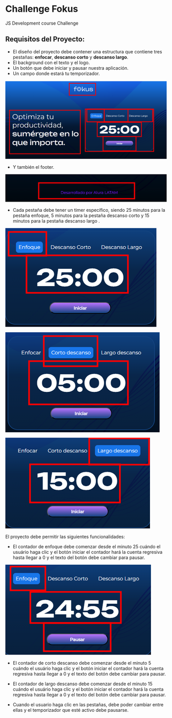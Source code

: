 # Challenge Fokus 
JS Development course Challenge

## Requisitos del Proyecto:

- El diseño del proyecto debe contener una estructura que contiene tres pestañas: **enfocar**, **descanso corto** y **descanso largo**.
- El background con el texto y el logo.
- Un botón que debe iniciar y pausar nuestra aplicación.
- Un campo donde estará tu temporizador.

![Diseño elementos](/img/rd_01_layout.png)

- Y también el footer.

![Diseño footer](/img/rd_02_footer.png)

- Cada pestaña debe tener un timer específico, siendo 25 minutos para la pestaña enfoque, 5 minutos para la pestaña descanso corto y 15 minutos para la pestaña descanso largo .

![Timer Pestaña Focus](/img/rd_03_tab_focus.png)

![Timer Pestaña Descanso Corto](/img/rd_04_tab_dc.png)

![Timer Pestaña Desacanso Largo](/img/rd_05_tab_dl.png)

El proyecto debe permitir las siguientes funcionalidades:

- El contador de enfoque debe comenzar desde el minuto 25 cuándo el usuário haga clic y el botón iniciar el contador hará la cuenta regresiva hasta llegar a 0 y el texto del botón debe cambiar para pausar.

![Timer Activo Focus](/img/rd_06_timer_activo.png)

- El contador de corto descanso debe comenzar desde el minuto 5 cuándo el usuário haga clic y el botón iniciar el contador  hará la cuenta regresiva hasta llegar a 0 y el texto del botón debe cambiar para pausar.

- El contador de largo descanso debe comenzar desde el minuto 15 cuándo el usuário haga clic y el botón iniciar el contador hará la cuenta regresiva hasta llegar a 0 y el texto del botón debe cambiar para pausar.

- Cuando el usuario haga clic en las pestañas, debe poder cambiar entre ellas y el temporizador que esté activo debe pausarse.


